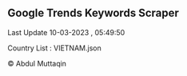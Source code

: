 

## Google Trends Keywords Scraper 
 
Last Update 10-03-2023 , 05:49:50

Country List :
VIETNAM.json



© Abdul Muttaqin 
